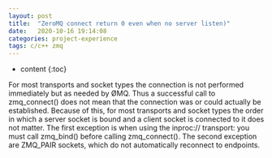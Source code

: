 ```yaml
---
layout: post
title:  "ZeroMQ connect return 0 even when no server listen)"
date:   2020-10-16 19:14:08
categories: project-experience
tags: c/c++ zmq
---
```


* content
{:toc}

For most transports and socket types the connection is not performed immediately but as needed by ØMQ. Thus a successful call to zmq_connect() does not mean that the connection was or could actually be established. Because of this, for most transports and socket types the order in which a server socket is bound and a client socket is connected to it does not matter. The first exception is when using the inproc:// transport: you must call zmq_bind() before calling zmq_connect(). The second exception are ZMQ_PAIR sockets, which do not automatically reconnect to endpoints.